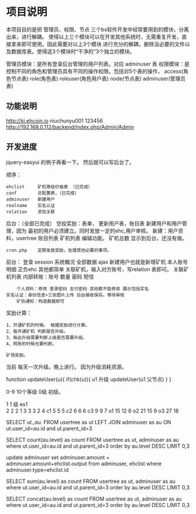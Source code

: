 项目说明
========

本项目目的是把 管理员、权限、节点 三个bs软件开发中经常要用到的模块，分离出来，进行解耦。
使得以上三个模块可以在开发其他系统时，无需重复开发，直接拿来即可使用。因此需要对以上3个模块
进行充分的解耦，删除没必要的文件以及数据库表。使得这3个模块时“干净的”3个独立的模块。

管理员模块：是所有登录后台管理的用户列表。对应 adminuser 表
权限模块：是控制不同的角色和管理员具有不同的操作权限。包括对5个表的操作， access(角色节点表) role(角色表) roleuser(角色用户表) node(节点表) adminuser(管理员表)


功能说明
--------


http://kj.ehcoin.io
niuchunyu001
123456
http://192.168.0.112/backend/index.php/Admin/Admin

开发进度
--------
jquery-easyui 的例子再看一下。
然后就可以写后台了。

顺序：

    ehclist     矿机等级价格表 （已完成）
    conf        总配置表，（已完成）
    adminuser   新建用户
    realname    实名认证
    relation    添加关联


后台：（全部已完成）
    空投奖励：表单， 更新用户表，账目表
    新建用户和用户管理，因为 最初的用户必须建立。同时发放一定的ehc,用户审核。
        新建：用户资料，usertree
    账目列表
    矿机列表 编辑功能。
    矿机总数 显示到后台，还没有做。    

    cron.php    定期发放奖励，处理其他必要的事项。

前台：
        登录 session
        系统概况 全部数据 ajax
        新建用户也就是新增矿机
        本人账号明细 正负ehc 其他都简单
        关联矿机，输入对方账号，写relation 表即可。
        关联矿机列表
        内部转账：账号 数量 密码 短信
        
        个人资料：修改 登录密码 支付密码 其他都不能修改 展示包括实名
    实名认证：身份信息+三张图片上传 后台接收保存。等待审核
        矿协通知：构造数据即可


奖励计算：

    1、开通矿机的时候。 根据奖励进行计算。 
    2、每开通矿机 判断是否升级。
    3、每此升级需要判断上级是否需要升级。
    4、转账的时候也要判断。

    矿场奖励。

当前 每天一次升级。晚上进行。 因为升级消耗资源。


function updateUser(u){
    if(chk(u)){
        u1 升级
        updateUser(u1 父节点)
    }
}


0-9  10个等级
0级 初级。

1    1 级  es1      
2    2     2        1
3    3     3        2
4    c1    5        5
5    c2    6        6
6    c3    9        9
7    o1    15       12
8    o2    21       15
9    o3    27       18


SELECT ut.*,au.* FROM  usertree as ut  LEFT JOIN adminuser as au ON ut.user_id=au.id and ut.parent_id=3


SELECT count(au.level) as count FROM usertree as ut, adminuser as au where ut.user_id=au.id and ut.parent_id=3 order by au.level DESC LIMIT 0,3



update adminuser
set adminuser.amount = adminuser.amount+ehclist.output from adminuser, ehclist
where adminuser.type=ehclist.id


SELECT sum(au.level) as count FROM usertree as ut, adminuser as au
where ut.user_id=au.id and ut.parent_id=3
order by au.level DESC LIMIT 0,3

SELECT concat(au.level) as count FROM usertree as ut, adminuser as au where ut.user_id=au.id and ut.parent_id=3 order by au.level DESC LIMIT 0,3
